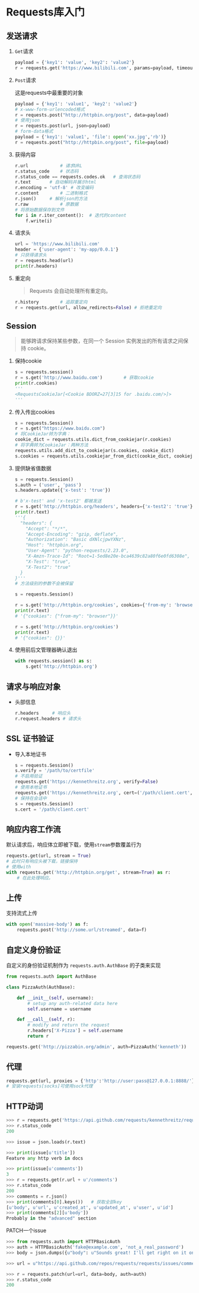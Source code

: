 <!-- 
title: 31-Requests
sort: 
--> 
# Requests库入门

## 发送请求

1. `Get`请求

   ```python
   payload = {'key1': 'value', 'key2': 'value2'}
   r = requests.get('https://www.bilibili.com', params=payload, timeout=5)	# 返回response对象
   ```

2. `Post`请求

   这是requests中最重要的对象
   
   ```python
   payload = {'key1': 'value1', 'key2': 'value2'}
   # x-www-form-urlencoded格式
   r = requests.post("http://httpbin.org/post", data=payload)
   # 使用json
   r = requests.post(url, json=payload)
   # form-data格式
   payload = {'key1': 'value1', 'file': open('xx.jpg','rb')}
   r = requests.post("http://httpbin.org/post", file=payload)
   ```
   
3. 获得内容

   ```python
   r.url			# 请求URL
   r.status_code	# 状态码
   r.status_code == requests.codes.ok	# 查询状态码
   r.text		# 自动解码并展示html
   r.encoding = 'utf-8'	# 改变编码
   r.content		# 二进制格式
   r.json()		# 解析json的方法
   r.raw			# 原数据
   # 将原始数据保存到文件
   for i in r.iter_content():  # 迭代的content
       f.write(i)
   
   ```

4. 请求头

   ```python
   url = 'https://www.bilibili.com'
   header = {'user-agent': 'my-app/0.0.1'}
   # 只获得请求头
   r = requests.head(url)
   print(r.headers)
   ```
   
6. 重定向

   > Requests 会自动处理所有重定向。

   ```python
   r.history		# 追踪重定向
   r = requests.get(url, allow_redirects=False)	# 拒绝重定向
   ```


## Session

> 能够跨请求保持某些参数，在同一个 Session 实例发出的所有请求之间保持 cookie。

1. 保持cookie

   ```python
   s = requests.session()
   r = s.get('http://www.baidu.com')		# 获取cookie
   print(r.cookies)
   '''
   <RequestsCookieJar[<Cookie BDORZ=27[3]15 for .baidu.com/>]>
   '''
   ```
   
2. 传入传出cookies

   ```python
   s = requests.Session()
   r = s.get("https://www.baidu.com")
   # 将CookieJar转为字典：
   cookie_dict = requests.utils.dict_from_cookiejar(r.cookies)
   # 将字典转为CookieJar：两种方法
   requests.utils.add_dict_to_cookiejar(s.cookies, cookie_dict)
   s.cookies = requests.utils.cookiejar_from_dict(cookie_dict, cookiejar=None, overwrite=True)
   ```

3. 提供缺省值数据

   ```python
   s = requests.Session()
   s.auth = ('user', 'pass')
   s.headers.update({'x-test': 'true'})
   
   # b'x-test' and 'x-test2' 都被发送
   r = s.get('http://httpbin.org/headers', headers={'x-test2': 'true'})
   print(r.text)
   '''{
     "headers": {
       "Accept": "*/*",
       "Accept-Encoding": "gzip, deflate",
       "Authorization": "Basic dXNlcjpwYXNz",
       "Host": "httpbin.org",
       "User-Agent": "python-requests/2.23.0",
       "X-Amzn-Trace-Id": "Root=1-5ed8e20e-bca4639c82a80f6e0fd6308e",        
       "X-Test": "true",
       "X-Test2": "true"
     }
   }'''
   # 方法级别的参数不会被保留
   
   s = requests.Session()
   
   r = s.get('http://httpbin.org/cookies', cookies={'from-my': 'browser'})
   print(r.text)
   # '{"cookies": {"from-my": "browser"}}'
   
   r = s.get('http://httpbin.org/cookies')
   print(r.text)
   # '{"cookies": {}}'
   ```

4. 使用前后文管理器确认退出

   ```python
   with requests.session() as s:
       s.get('http://httpbin.org')
   ```

## 请求与响应对象

- 头部信息

  ```python
  r.headers		# 响应头
  r.request.headers	# 请求头
  ```

## SSL 证书验证

- 导入本地证书

  ```python
  s = requests.Session()
  s.verify = '/path/to/certfile'
  # 不启用验证
  requests.get('https://kennethreitz.org', verify=False)
  # 使用本地证书
  requests.get('https://kennethreitz.org', cert=('/path/client.cert', '/path/client.key'))
  # 保持在会话中
  s = requests.Session()
  s.cert = '/path/client.cert'
  ```

## 响应内容工作流

默认请求后，响应体立即被下载，使用`stream`参数覆盖行为

```python
requests.get(url, stream = True)
# 此时只有响应头被下载，链接保持
# 使用with
with requests.get('http://httpbin.org/get', stream=True) as r:
    # 在此处理响应。
```

## 上传

支持流式上传

```python
with open('massive-body') as f:
    requests.post('http://some.url/streamed', data=f)
```

## 自定义身份验证

自定义的身份验证机制作为 `requests.auth.AuthBase` 的子类来实现

```python
from requests.auth import AuthBase

class PizzaAuth(AuthBase):

    def __init__(self, username):
        # setup any auth-related data here
        self.username = username

    def __call__(self, r):
        # modify and return the request
        r.headers['X-Pizza'] = self.username
        return r

requests.get('http://pizzabin.org/admin', auth=PizzaAuth('kenneth'))
```

## 代理

```python
requests.get(url, proxies = {'http':'http://user:pass@127.0.0.1:8888/'})
# 安装requests[socks]可使用sock代理
```

## HTTP动词

```python
>>> r = requests.get('https://api.github.com/requests/kennethreitz/requests/issues/482')
>>> r.status_code
200

>>> issue = json.loads(r.text)

>>> print(issue[u'title'])
Feature any http verb in docs

>>> print(issue[u'comments'])
3
>>> r = requests.get(r.url + u'/comments')
>>> r.status_code
200
>>> comments = r.json()
>>> print(comments[0].keys())	# 获取全部key
[u'body', u'url', u'created_at', u'updated_at', u'user', u'id']
>>> print(comments[2][u'body'])
Probably in the "advanced" section
```

PATCH一个issue

```python
>>> from requests.auth import HTTPBasicAuth
>>> auth = HTTPBasicAuth('fake@example.com', 'not_a_real_password')
>>> body = json.dumps({u"body": u"Sounds great! I'll get right on it once I feed my cat."})

>>> url = u"https://api.github.com/repos/requests/requests/issues/comments/5804413"

>>> r = requests.patch(url=url, data=body, auth=auth)
>>> r.status_code
200
```
